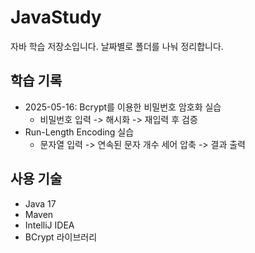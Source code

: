 # JavaStudy

자바 학습 저장소입니다. 날짜별로 폴더를 나눠 정리합니다.

## 학습 기록

- 2025-05-16: Bcrypt를 이용한 비밀번호 암호화 실습
  - 비밀번호 입력 -> 해시화 -> 재입력 후 검증
- Run-Length Encoding 실습 
  - 문자열 입력 -> 연속된 문자 개수 세어 압축 -> 결과 출력

##  사용 기술

- Java 17
- Maven
- IntelliJ IDEA
- BCrypt 라이브러리

